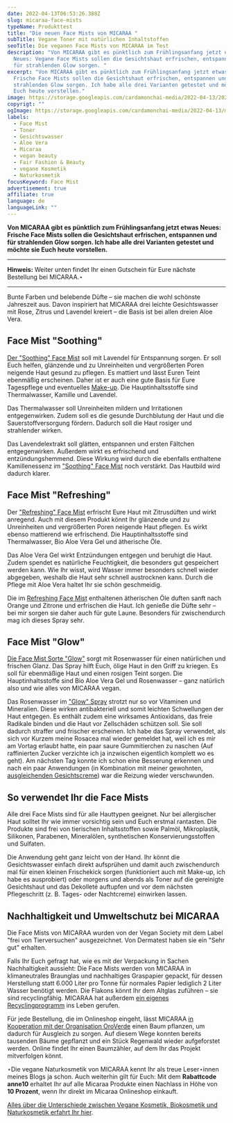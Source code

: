 ```yaml
---
date: 2022-04-13T06:53:26.388Z
slug: micaraa-face-mists
typeName: Produkttest
title: "Die neuen Face Mists von MICARAA "
subTitle: Vegane Toner mit natürlichen Inhaltstoffen
seoTitle: Die veganen Face Mists von MICARAA im Test
description: "Von MICARAA gibt es pünktlich zum Frühlingsanfang jetzt etwas
  Neues: Vegane Face Mists sollen die Gesichtshaut erfrischen, entspannen und
  für strahlenden Glow sorgen. "
excerpt: "Von MICARAA gibt es pünktlich zum Frühlingsanfang jetzt etwas Neues:
  Frische Face Mists sollen die Gesichtshaut erfrischen, entspannen und für
  strahlenden Glow sorgen. Ich habe alle drei Varianten getestet und möchte sie
  Euch heute vorstellen."
image: https://storage.googleapis.com/cardamonchai-media/2022-04-13/2022-03-20-anne-22-jpg-imagine-e8f8f8_6e98aa_2048_1536/640.webp
copyrigt: ""
ogImage: https://storage.googleapis.com/cardamonchai-media/2022-04-13/micaraa-face-mist-fb-jpg-imagine-e8f8f8_6c8c9d_1200_628/640.webp
labels:
  - Face Mist
  - Toner
  - Gesichtswasser
  - Aloe Vera
  - Micaraa
  - vegan beauty
  - Fair Fashion & Beauty
  - vegane Kosmetik
  - Naturkosmetik
focusKeyword: Face Mist
advertisement: true
affiliate: true
language: de
languageLink: ""
---
```

**Von MICARAA gibt es pünktlich zum Frühlingsanfang jetzt etwas Neues: Frische Face Mists sollen die Gesichtshaut erfrischen, entspannen und für strahlenden Glow sorgen. Ich habe alle drei Varianten getestet und möchte sie Euch heute vorstellen.**

---

**Hinweis:** Weiter unten findet Ihr einen Gutschein für Eure nächste Bestellung bei MICARAA.⋆

---

Bunte Farben und belebende Düfte – sie machen die wohl schönste Jahreszeit aus. Davon inspiriert hat MICARAA drei leichte Gesichtswasser mit Rose, Zitrus und Lavendel kreiert – die Basis ist bei allen dreien Aloe Vera.

## Face Mist "Soothing"

[Der "Soothing" Face Mist](https://tidd.ly/3JBe0tT) soll mit Lavendel für Entspannung sorgen. Er soll Euch helfen, glänzende und zu Unreinheiten und vergrößerten Poren neigende Haut gesund zu pflegen. Es mattiert und lässt Euren Teint ebenmäßig erscheinen. Daher ist er auch eine gute Basis für Eure Tagespflege und eventuelles [Make-up](/2018/07/make-up-fasten/). Die Hauptinhaltsstoffe sind Thermalwasser, Kamille und Lavendel.

Das Thermalwasser soll Unreinheiten mildern und Irritationen entgegenwirken. Zudem soll es die gesunde Durchblutung der Haut und die Sauerstoffversorgung fördern. Dadurch soll die Haut rosiger und strahlender wirken.

Das Lavendelextrakt soll glätten, entspannen und ersten Fältchen entgegenwirken. Außerdem wirkt es erfrischend und entzündungshemmend. Diese Wirkung wird durch die ebenfalls enthaltene Kamillenessenz im ["Soothing" Face Mist](https://tidd.ly/3JBe0tT) noch verstärkt. Das Hautbild wird dadurch klarer.

## Face Mist "Refreshing"

Der ["Refreshing" Face Mist](https://tidd.ly/3uAGOi2) erfrischt Eure Haut mit Zitrusdüften und wirkt anregend. Auch mit diesem Produkt könnt Ihr glänzende und zu Unreinheiten und vergrößerten Poren neigende Haut pflegen. Es wirkt ebenso mattierend wie erfrischend. Die Hauptinhaltsstoffe sind Thermalwasser, Bio Aloe Vera Gel und ätherische Öle.

Das Aloe Vera Gel wirkt Entzündungen entgegen und beruhigt die Haut. Zudem spendet es natürliche Feuchtigkeit, die besonders gut gespeichert werden kann. Wie Ihr wisst, wird Wasser immer besonders schnell wieder abgegeben, weshalb die Haut sehr schnell austrocknen kann. Durch die Pflege mit Aloe Vera haltet Ihr sie schön geschmeidig.

Die im [Refreshing Face Mist](https://tidd.ly/3uAGOi2) enthaltenen ätherischen Öle duften sanft nach Orange und Zitrone und erfrischen die Haut. Ich genieße die Düfte sehr – bei mir sorgen sie daher auch für gute Laune. Besonders für zwischendurch mag ich dieses Spray sehr.

## Face Mist "Glow"

[Die Face Mist Sorte "Glow"](https://tidd.ly/37DGaqP) sorgt mit Rosenwasser für einen natürlichen und frischen Glanz. Das Spray hilft Euch, ölige Haut in den Griff zu kriegen. Es soll für ebenmäßige Haut und einen rosigen Teint sorgen. Die Hauptinhaltsstoffe sind Bio Aloe Vera Gel und Rosenwasser – ganz natürlich also und wie alles von MICARAA vegan.

Das Rosenwasser im ["Glow" Spray](https://tidd.ly/37DGaqP) strotzt nur so vor Vitaminen und Mineralien. Diese wirken antibakteriell und somit leichten Schwellungen der Haut entgegen. Es enthält zudem eine wirksames Antioxidans, das freie Radikale binden und die Haut vor Zellschäden schützen soll. Sie soll dadurch straffer und frischer erscheinen. Ich habe das Spray verwendet, als sich vor Kurzem meine Rosacea mal wieder gemeldet hat, weil ich es mir am Vortag erlaubt hatte, ein paar saure Gummitierchen zu naschen (Auf raffinierten Zucker verzichte ich ja inzwischen eigentlich komplett wo es geht). Am nächsten Tag konnte ich schon eine Besserung erkennen und nach ein paar Anwendungen (in Kombination mit meiner gewohnten, [ausgleichenden Gesichtscreme](https://tidd.ly/3JwVZNh)) war die Reizung wieder verschwunden.

<Gallery name="micaraa-face-mist-1" />

## So verwendet Ihr die Face Mists

Alle drei Face Mists sind für alle Hauttypen geeignet. Nur bei allergischer Haut solltet Ihr wie immer vorsichtig sein und Euch erstmal rantasten. Die Produkte sind frei von tierischen Inhaltsstoffen sowie Palmöl, Mikroplastik, Silikonen, Parabenen, Mineralölen, synthetischen Konservierungsstoffen und Sulfaten.

Die Anwendung geht ganz leicht von der Hand. Ihr könnt die Gesichtswasser einfach direkt aufsprühen und damit auch zwischendurch mal für einen kleinen Frischekick sorgen (funktioniert auch mit Make-up, ich habe es ausprobiert) oder morgens und abends als Toner auf die gereinigte Gesichtshaut und das Dekolleté auftupfen und vor dem nächsten Pflegeschritt (z. B. Tages- oder Nachtcreme) einwirken lassen.

## Nachhaltigkeit und Umweltschutz bei MICARAA

Die Face Mists von MICARAA wurden von der Vegan Society mit dem Label "frei von Tierversuchen" ausgezeichnet. Von Dermatest haben sie ein "Sehr gut" erhalten.

Falls Ihr Euch gefragt hat, wie es mit der Verpackung in Sachen Nachhaltigkeit aussieht: Die Face Mists werden von MICARAA in klimaneutrales Braunglas und nachhaltiges Graspapier gepackt, für dessen Herstellung statt 6.000 Liter pro Tonne für normales Papier lediglich 2 Liter Wasser benötigt werden. Die Flakons könnt Ihr dem Altglas zuführen – sie sind recyclingfähig. MICARAA hat außerdem [ein eigenes Recyclingprogramm](https://tidd.ly/3qBWW15) ins Leben gerufen.

Für jede Bestellung, die im Onlineshop eingeht, lässt MICARAA [in Kooperation mit der Organisation OroVerde](https://tidd.ly/3xmLKca) einen Baum pflanzen, um dadurch für Ausgleich zu sorgen. Auf diesem Wege konnten bereits tausenden Bäume gepflanzt und ein Stück Regenwald wieder aufgeforstet werden. Online findet Ihr einen Baumzähler, auf dem Ihr das Projekt mitverfolgen könnt.

⋆Die vegane Naturkosmetik von MICARAA kennt Ihr als treue Leser⋆innen meines Blogs ja schon. Auch weiterhin gilt für Euch: Mit dem **Rabattcode anne10** erhaltet Ihr auf alle Micaraa Produkte einen Nachlass in Höhe von **10 Prozent**, wenn Ihr direkt im Micaraa Onlineshop einkauft.

[Alles über die Unterschiede zwischen Vegane Kosmetik, Biokosmetik und Naturkosmetik erfahrt Ihr hier](/2018/03/vegane-kosmetik-und-naturkosmetik/).

<Gallery name="micaraa-face-mist-1" />